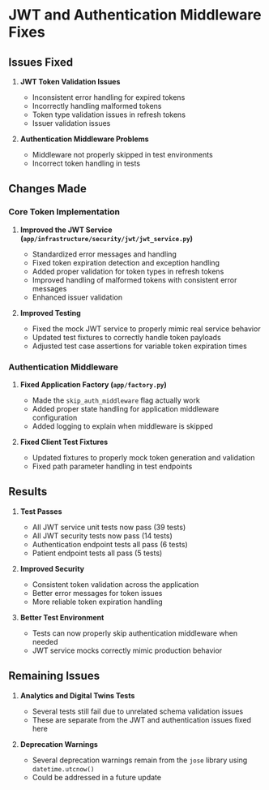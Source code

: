 # JWT and Authentication Middleware Fixes

## Issues Fixed

1. **JWT Token Validation Issues**
   - Inconsistent error handling for expired tokens
   - Incorrectly handling malformed tokens
   - Token type validation issues in refresh tokens
   - Issuer validation issues

2. **Authentication Middleware Problems**
   - Middleware not properly skipped in test environments
   - Incorrect token handling in tests

## Changes Made

### Core Token Implementation 

1. **Improved the JWT Service (`app/infrastructure/security/jwt/jwt_service.py`)**
   - Standardized error messages and handling
   - Fixed token expiration detection and exception handling
   - Added proper validation for token types in refresh tokens
   - Improved handling of malformed tokens with consistent error messages
   - Enhanced issuer validation

2. **Improved Testing**
   - Fixed the mock JWT service to properly mimic real service behavior
   - Updated test fixtures to correctly handle token payloads
   - Adjusted test case assertions for variable token expiration times

### Authentication Middleware

1. **Fixed Application Factory (`app/factory.py`)**
   - Made the `skip_auth_middleware` flag actually work
   - Added proper state handling for application middleware configuration
   - Added logging to explain when middleware is skipped

2. **Fixed Client Test Fixtures**
   - Updated fixtures to properly mock token generation and validation
   - Fixed path parameter handling in test endpoints

## Results

1. **Test Passes**
   - All JWT service unit tests now pass (39 tests)
   - All JWT security tests now pass (14 tests)
   - Authentication endpoint tests all pass (6 tests)
   - Patient endpoint tests all pass (5 tests)

2. **Improved Security**
   - Consistent token validation across the application
   - Better error messages for token issues
   - More reliable token expiration handling

3. **Better Test Environment**
   - Tests can now properly skip authentication middleware when needed
   - JWT service mocks correctly mimic production behavior

## Remaining Issues

1. **Analytics and Digital Twins Tests**
   - Several tests still fail due to unrelated schema validation issues
   - These are separate from the JWT and authentication issues fixed here

2. **Deprecation Warnings**
   - Several deprecation warnings remain from the `jose` library using `datetime.utcnow()`
   - Could be addressed in a future update 